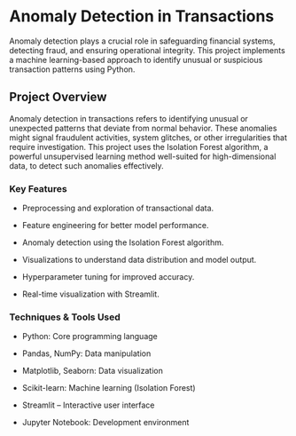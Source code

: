 #  Anomaly Detection in Transactions
Anomaly detection plays a crucial role in safeguarding financial systems, detecting fraud, and ensuring operational integrity. This project implements a machine learning-based approach to identify unusual or suspicious transaction patterns using Python.

## Project Overview
Anomaly detection in transactions refers to identifying unusual or unexpected patterns that deviate from normal behavior. These anomalies might signal fraudulent activities, system glitches, or other irregularities that require investigation.
This project uses the Isolation Forest algorithm, a powerful unsupervised learning method well-suited for high-dimensional data, to detect such anomalies effectively.

### Key Features

- Preprocessing and exploration of transactional data.

- Feature engineering for better model performance.

- Anomaly detection using the Isolation Forest algorithm.

- Visualizations to understand data distribution and model output.

- Hyperparameter tuning for improved accuracy.
  
- Real-time visualization with Streamlit.

### Techniques & Tools Used

- Python: Core programming language

- Pandas, NumPy: Data manipulation

- Matplotlib, Seaborn: Data visualization

- Scikit-learn: Machine learning (Isolation Forest)
  
- Streamlit – Interactive user interface

- Jupyter Notebook: Development environment
